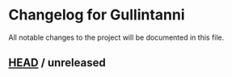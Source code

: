 Changelog for Gullintanni
=========================

All notable changes to the project will be documented in this file.

[HEAD][] / unreleased
---------------------

[HEAD]: https://github.com/gullintanni/gullintanni/tree/master
